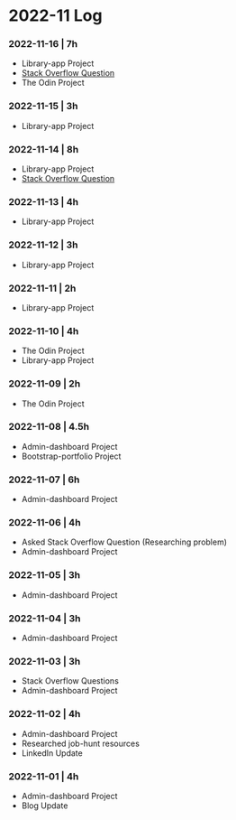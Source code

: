 # 2022-11 Log

### 2022-11-16 | 7h
- Library-app Project
- [Stack Overflow Question](https://stackoverflow.com/questions/74468702/why-is-visual-studio-code-recognizing-my-function-as-a-constructor-function)
- The Odin Project

### 2022-11-15 | 3h
- Library-app Project

### 2022-11-14 | 8h
- Library-app Project
- [Stack Overflow Question](https://stackoverflow.com/questions/74437533/grid-is-not-sizing-correctly-in-row-direction)

### 2022-11-13 | 4h
- Library-app Project

### 2022-11-12 | 3h
- Library-app Project

### 2022-11-11 | 2h
- Library-app Project

### 2022-11-10 | 4h
- The Odin Project
- Library-app Project

### 2022-11-09 | 2h
- The Odin Project

### 2022-11-08 | 4.5h
- Admin-dashboard Project
- Bootstrap-portfolio Project

### 2022-11-07 | 6h
- Admin-dashboard Project

### 2022-11-06 | 4h
- Asked Stack Overflow Question (Researching problem)
- Admin-dashboard Project

### 2022-11-05 | 3h
- Admin-dashboard Project

### 2022-11-04 | 3h
- Admin-dashboard Project

### 2022-11-03 | 3h
- Stack Overflow Questions
- Admin-dashboard Project

### 2022-11-02 | 4h
- Admin-dashboard Project
- Researched job-hunt resources
- LinkedIn Update

### 2022-11-01 | 4h
- Admin-dashboard Project
- Blog Update
